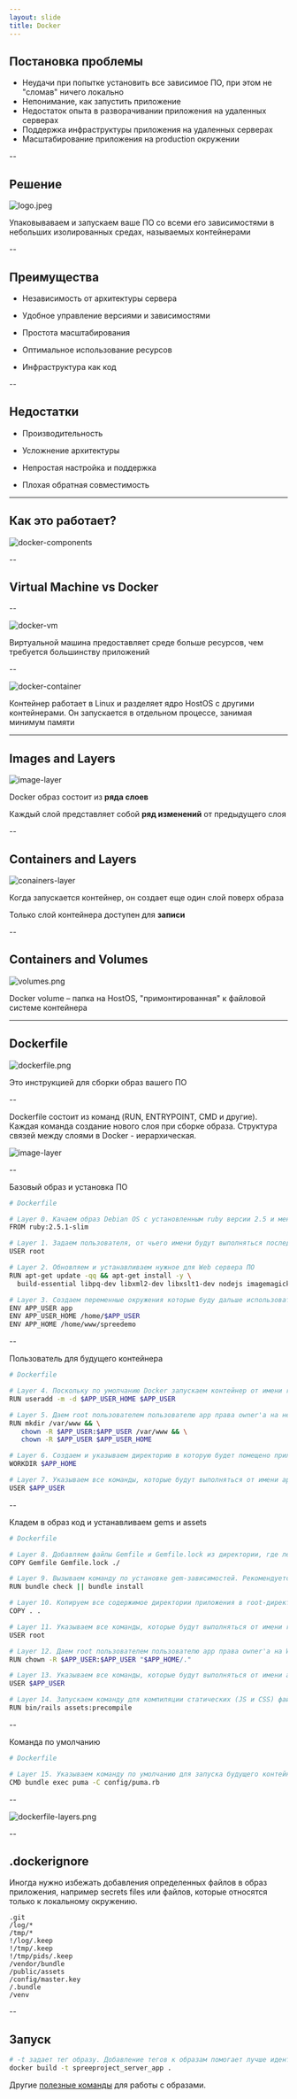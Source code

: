 ```yaml
---
layout: slide
title: Docker
---
```


## Постановка  проблемы

- Неудачи при попытке установить все зависимое ПО, при этом не "сломав" ничего локально
- Непонимание, как запустить приложение
- Недостаток опыта в разворачивании приложения на удаленных серверах
- Поддержка инфраструктуры приложения на удаленных серверах
- Масштабирование приложения на production окружении

--

## Решение
 
![logo.jpeg](/assets/images/docker/logo.jpeg)

Упаковываваем и запускаем ваше ПО со всеми его зависимостями в небольших изолированных средах, называемых контейнерами

--

## Преимущества

- Независимость от архитектуры сервера

- Удобное управление версиями и зависимостями

- Простота масштабирования

- Оптимальное использование ресурсов

- Инфраструктура как код

--

## Недостатки

- Производительность

- Усложнение архитектуры

- Непростая настройка и поддержка

- Плохая обратная совместимость

---

## Как это работает?

![docker-components](/assets/images/docker/docker-components.png)

--

## Virtual Machine vs Docker

--

![docker-vm](/assets/images/docker/vm.png)

Виртуальной машина предоставляет среде больше ресурсов, чем требуется большинству приложений

--

![docker-container](/assets/images/docker/container.png)

Контейнер работает в Linux и разделяет ядро HostOS с другими контейнерами. Он запускается в отдельном процессе, занимая минимум памяти

---

## Images and Layers

![image-layer](/assets/images/docker/image-layer.png)

Docker образ состоит из **ряда слоев**

Каждый слой представляет собой **ряд изменений** от предыдущего слоя

--

## Containers and Layers

![conainers-layer](/assets/images/docker/conainers-layer.png)

Когда запускается контейнер, он создает еще один слой поверх образа

Только слой контейнера доступен для **записи**

--

## Containers and Volumes

![volumes.png](/assets/images/docker/volumes.png)

Docker volume – папка на HostOS, "примонтированная" к файловой системе контейнера

---

## Dockerfile

![dockerfile.png](/assets/images/docker/dockerfile.png)

Это инструкцией для сборки образ вашего ПО

--

Dockerfile состоит из команд (RUN, ENTRYPOINT, CMD и другие). Каждая команда создание нового слоя при сборке образа. Структура связей между слоями в Docker - иерархическая.

![image-layer](/assets/images/docker/image-layer.png)

--

Базовый образ и установка ПО

```bash
# Dockerfile

# Layer 0. Качаем образ Debian OS с установленным ruby версии 2.5 и менеджером для управления gem'ами bundle из DockerHub. Используем его в качестве родительского образа.
FROM ruby:2.5.1-slim

# Layer 1. Задаем пользователя, от чьего имени будут выполняться последующие команды RUN, ENTRYPOINT, CMD и т.д.
USER root

# Layer 2. Обновляем и устанавливаем нужное для Web сервера ПО
RUN apt-get update -qq && apt-get install -y \
  build-essential libpq-dev libxml2-dev libxslt1-dev nodejs imagemagick apt-transport-https curl nano

# Layer 3. Создаем переменные окружения которые буду дальше использовать в Dockerfile
ENV APP_USER app
ENV APP_USER_HOME /home/$APP_USER
ENV APP_HOME /home/www/spreedemo
```

--

Пользователь для будущего контейнера

```bash
# Dockerfile

# Layer 4. Поскольку по умолчанию Docker запускаем контейнер от имени root пользователя, то настоятельно рекомендуется создать отдельного пользователя c определенными UID и GID и запустить процесс от имени этого пользователя.
RUN useradd -m -d $APP_USER_HOME $APP_USER

# Layer 5. Даем root пользователем пользователю app права owner'а на необходимые директории
RUN mkdir /var/www && \
   chown -R $APP_USER:$APP_USER /var/www && \
   chown -R $APP_USER $APP_USER_HOME

# Layer 6. Создаем и указываем директорию в которую будет помещено приложение. Так же теперь команды RUN, ENTRYPOINT, CMD будут запускаться с этой директории.
WORKDIR $APP_HOME

# Layer 7. Указываем все команды, которые будут выполняться от имени app пользователя
USER $APP_USER
```

--

Кладем в образ код и устанавливаем gems и assets

```bash
# Dockerfile

# Layer 8. Добавляем файлы Gemfile и Gemfile.lock из директории, где лежит Dockerfile (root директория приложения на HostOS) в root директорию WORKDIR
COPY Gemfile Gemfile.lock ./

# Layer 9. Вызываем команду по установке gem-зависимостей. Рекомендуется запускать эту команду от имени пользователя от которого будет запускаться само приложение
RUN bundle check || bundle install

# Layer 10. Копируем все содержимое директории приложения в root-директорию WORKDIR
COPY . .

# Layer 11. Указываем все команды, которые будут выполняться от имени root пользователя
USER root

# Layer 12. Даем root пользователем пользователю app права owner'а на WORKDIR
RUN chown -R $APP_USER:$APP_USER "$APP_HOME/."

# Layer 13. Указываем все команды, которые будут выполняться от имени app пользователя
USER $APP_USER

# Layer 14. Запускаем команду для компиляции статических (JS и CSS) файлов
RUN bin/rails assets:precompile
```

--

Команда по умолчанию

```bash
# Dockerfile

# Layer 15. Указываем команду по умолчанию для запуска будущего контейнера. По скольку в `Layer 13` мы переопределили пользователя, то puma сервер будет запущен от имени www-data пользователя.
CMD bundle exec puma -C config/puma.rb
```

--

![dockerfile-layers.png](/assets/images/docker/dockerfile-layers.png)

--

## .dockerignore

Иногда нужно избежать добавления определенных файлов в образ приложения, например secrets files или файлов, которые относятся только к локальному окружению.

```
.git
/log/*
/tmp/*
!/log/.keep
!/tmp/.keep
!/tmp/pids/.keep
/vendor/bundle
/public/assets
/config/master.key
/.bundle
/venv
```

--

## Запуск

```bash
# -t задает тег образу. Добавление тегов к образам помогает лучше идентифицировать образ из всех имеющихся.
docker build -t spreeproject_server_app .
```

Другие [полезные команды](https://docs.docker.com/compose/reference) для работы с образами.


